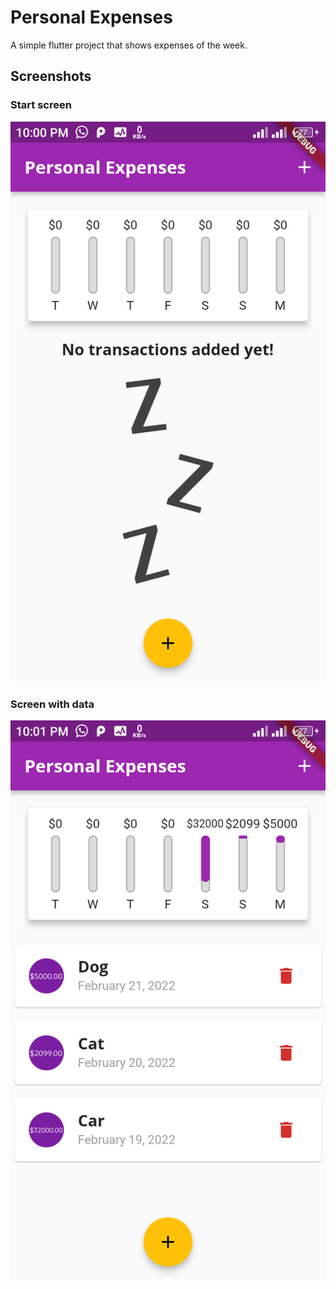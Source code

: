 # Personal Expenses

A simple flutter project that shows expenses of the week.

## Screenshots

### Start screen
![screen_1](./screenshots/screenshot-1.png)

### Screen with data
![screen_2](./screenshots/screenshot-2.png)